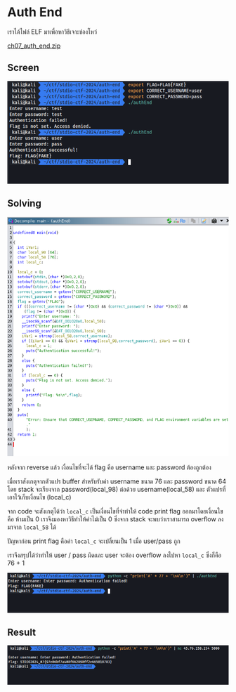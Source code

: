 # Auth End

เราได้ไฟล์ ELF มาเพื่อหาวิธีเจาะช่องโหว่

[ch07_auth_end.zip](./files/ch07_auth_end.zip)

## Screen

![4-1-1.png](./images/4-1-1.png)

## Solving

![4-1-2.png](./images/4-1-2.png)

หลังจาก reverse แล้ว เงื่อนไขที่จะได้ flag คือ username และ password ต้องถูกต้อง

เมื่อเราสังเกตุจากตัวแปร buffer สำหรับรับค่า username ขนาด 76 และ password ขนาด 64 โดย stack จะเรียงจาก password(local_98) ต่อด้วย username(local_58) และ ตัวแปรที่เอาไว้เก็บเงื่อนไข (local_c)

จาก code จะสังเกตุได้ว่า `local_c` เป็นเงื่อนไขที่จำทำให้ code print flag ออกมาโดยเงื่อนไขคือ ห้ามเป็น 0 เราจึงมองหาวิธีทำให้ค่าไม่เป็น 0 ซึ่งจาก stack จะพบว่าเราสามารถ overflow ลงมาจาก `local_58` ได้

ปัญหาก่อน print flag คือค่า `local_c` จะเปลี่ยนเป็น 1 เมื่อ user/pass ถูก

เราจึงสรุปได้ว่าทำให้ user / pass ผิดและ user จะต้อง overflow ลงไปหา `local_c` ซึ่งก็คือ 76 + 1

![4-1-3.png](./images/4-1-3.png)

## Result

![4-1-4.png](./images/4-1-4.png)
